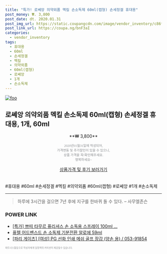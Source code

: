 ```yaml
--- 
title: "특가! 로쎄앙 의약외품 멕킬 손소독제 60ml(캡형) 손세정겔 휴대용" 
post_money: ₩. 3,800 
post_date: dt. 2020.01.31 
post_img_url: https://static.coupangcdn.com/image/vendor_inventory/c86f/1bae14e5233f1400f86b883f8f7ebd0eec09ff221a02bd973459a20bd65a.jpg 
post_link_url: https://coupa.ng/bnF3aI 
categories: 
  - vendor_inventory 
tags: 
  - 휴대용 
  - 60ml 
  - 손세정겔 
  - 멕킬 
  - 의약외품 
  - 60ml(캡형) 
  - 로쎄앙 
  - 1개 
  - 손소독제 
--- 
```

[![foo](https://static.coupangcdn.com/image/vendor_inventory/c86f/1bae14e5233f1400f86b883f8f7ebd0eec09ff221a02bd973459a20bd65a.jpg)](https://coupa.ng/bnF3aI) 

## 로쎄앙 의약외품 멕킬 손소독제 60ml(캡형) 손세정겔 휴대용, 1개, 60ml 
<p style="text-align: center;">**₩ 3,800**</p> 
<p style="text-align: center;"><span style="color: #898c8f; font-family: Georgia,Times,serif; font-size: 0.75em;">2020년01월31일에 작성되어, <br>가격변동 및 추가할인이 있을 수 있으니,<br> 상품 가격을 꼭!확인해주세요.<br>행복하세요~</span> 
</p>	 
<div markdown="0" style="text-align: center;"><a href="https://coupa.ng/bnF3aI" class="btn btn--success">상품가격 및 후기 보러가기</a></div> 
<br><br> 
  #휴대용 #60ml #손세정겔 #멕킬 #의약외품 #60ml(캡형) #로쎄앙 #1개 #손소독제 
<hr> 

> 하루에 3시간을 걸으면 7년 후에 지구를 한바퀴 돌 수 있다. – 사무엘존슨 


### POWER LINK

* <a href="https://blog.naver.com/santokki14/221790030708" target="_blank">[특가] 쁘띠 타무르 퓨리셔스 손 소독용 스프레이 100ml ...</a>
* <a href="https://blog.naver.com/an0733/221785113330" target="_blank">퓨렐 어드벤스드 손 소독제 기분전환 알로에 59ml</a>
* <a href="https://blog.naver.com/fasyy4321/221785946632" target="_blank">[파리 게이츠] [여성] PG 선화 인쇄 메쉬 골프 장갑 (양손 용) / 053-91854</a>

<span style="color: #898c8f; font-family: Georgia,Times,serif; font-size: 0.55em;">파트너스활동으로 작성자에게 일정액의 커미션이 제공될수 있습니다.</span> 

